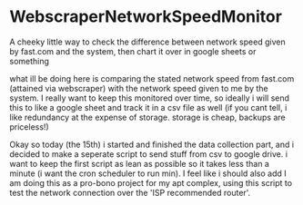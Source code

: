# WebscraperNetworkSpeedMonitor
A cheeky little way to check the difference between network speed given by fast.com and the system, then chart it over in google sheets or something


what ill be doing here is comparing the stated network speed from fast.com (attained via webscraper) with the network speed given to me by the system. I really want to keep this monitored over time, so ideally i will send this to like a google sheet and track it in a csv file as well (if you cant tell, i like redundancy at the expense of storage. storage is cheap, backups are priceless!)

Okay so today (the 15th) i started and finished the data collection part, and i decided to make a seperate script to send stuff from csv to google drive. i want to keep the first script as lean as possible so it takes less than a minute (i want the cron scheduler to run min). I feel like i should also add I am doing this as a pro-bono project for my apt complex, using this script to test the network connection over the 'ISP recommended router'.